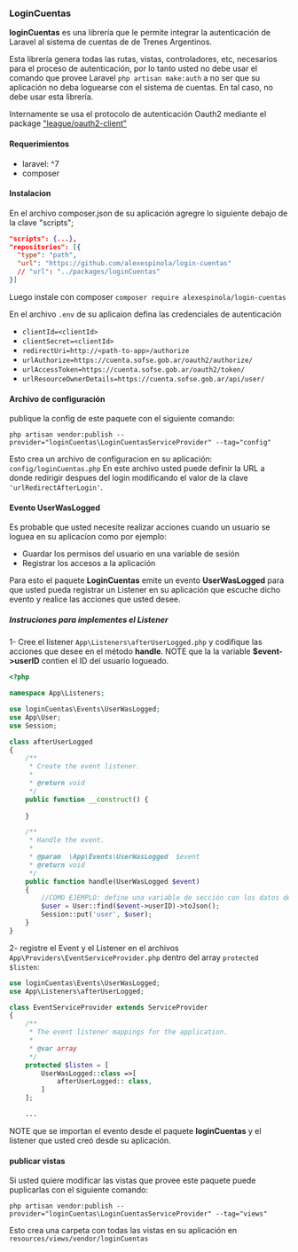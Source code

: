### LoginCuentas
<b>loginCuentas</b> es una librería que le permite integrar la autenticación de Laravel al sistema de cuentas de de Trenes Argentinos.

Esta librería genera todas las rutas, vistas, controladores, etc, necesarios para el proceso de autenticación, por lo tanto usted no debe usar el comando que provee Laravel `php artisan make:auth` a no ser que su aplicación no deba loguearse con el sistema de cuentas. En tal caso, no debe usar esta librería.

Internamente se usa el protocolo de autenticación Oauth2 mediante el package ["league/oauth2-client"](https://packagist.org/packages/league/oauth2-client) 

#### Requerimientos
- laravel: ^7
- composer 

#### Instalacion
En el archivo composer.json de su aplicación agregre lo siguiente debajo de la clave "scripts";

```json 
"scripts": {...},
"repositories": [{
  "type": "path",
  "url": "https://github.com/alexespinola/login-cuentas"
  // "url": "../packages/loginCuentas"
}]
``` 

Luego instale con composer
`composer require alexespinola/login-cuentas`

En el archivo  `.env` de su aplicaion defina las credenciales de autenticación 

- `clientId=<clientId>`
- `clientSecret=<clientId>` 
- `redirectUri=http://<path-to-app>/authorize`
- `urlAuthorize=https://cuenta.sofse.gob.ar/oauth2/authorize/`
- `urlAccessToken=https://cuenta.sofse.gob.ar/oauth2/token/`
- `urlResourceOwnerDetails=https://cuenta.sofse.gob.ar/api/user/`

#### Archivo de configuración
publique la config de este paquete con el siguiente comando:

`php artisan vendor:publish --provider="loginCuentas\LoginCuentasServiceProvider" --tag="config"`

Esto crea un archivo de configuracion en su aplicación: `config/loginCuentas.php`
En este archivo usted puede definir la URL a donde redirigir despues del login modificando el valor de la clave `'urlRedirectAfterLogin'`.

#### Evento UserWasLogged 
Es probable que usted necesite realizar acciones cuando un usuario se loguea en su aplicacíon como por ejemplo:
  - Guardar los permisos del usuario en una variable de sesión
  - Registrar los accesos a la aplicación

Para esto el paquete <b>LoginCuentas</b> emite un evento <b>UserWasLogged</b> para que usted pueda registrar un Listener en su aplicación que escuche dicho evento y realice las acciones que usted desee. 

##### Instruciones para implementes el Listener

1- Cree el listener  `App\Listeners\afterUserLogged.php` y codifique las acciones que desee en el método <b>handle</b>. 
NOTE que la la variable <b>$event->userID</b> contien el ID del usuario logueado.

```php
<?php

namespace App\Listeners;

use loginCuentas\Events\UserWasLogged;
use App\User;
use Session;

class afterUserLogged
{
    /**
     * Create the event listener.
     *
     * @return void
     */
    public function __construct() {
      
    }

    /**
     * Handle the event.
     *
     * @param  \App\Events\UserWasLogged  $event
     * @return void
     */
    public function handle(UserWasLogged $event)
    {
        //COMO EJEMPLO: define una variable de sección con los datos del usuario
        $user = User::find($event->userID)->toJson();
        Session::put('user', $user);
    }
}
```

2- registre el Event y el Listener en el archivos `App\Providers\EventServiceProvider.php` dentro del array `protected $listen`:

```php
use loginCuentas\Events\UserWasLogged;
use App\Listeners\afterUserLogged;

class EventServiceProvider extends ServiceProvider
{
    /**
     * The event listener mappings for the application.
     *
     * @var array
     */
    protected $listen = [
        UserWasLogged::class =>[
            afterUserLogged:: class,
        ]
    ];

    ...
```

NOTE que se importan el evento desde el paquete <b>loginCuentas</b> y el listener que usted creó desde su aplicación. 

#### publicar vistas
Si usted quiere modificar las vistas que provee este paquete puede puplicarlas con el siguiente comando: 

`php artisan vendor:publish --provider="loginCuentas\LoginCuentasServiceProvider" --tag="views"`

Esto crea una carpeta con todas las vistas en su aplicación en `resources/views/vendor/loginCuentas`

